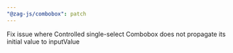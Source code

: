 ```yaml
---
"@zag-js/combobox": patch
---
```


Fix issue where Controlled single-select Combobox does not propagate its initial value to inputValue
